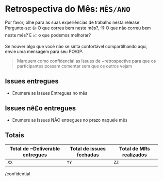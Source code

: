 # Retrospectiva do Mês: `MÊS/ANO`

Por favor, olhe para as suas experiências de trabalho nesta release.
Pergunte-se:
:thumbsup: O que correu bem neste mês?, 
:thumbsdown:  O que não correu bem neste mês? 
E :chart_with_upwards_trend:  o que podemos melhorar?



Se houver algo que você não se sinta confortável compartilhando aqui, envie uma mensagem para seu
PO/GP.


>  Marquem como confidencial as Issues de ~retrospective para que os participantes possam comentar sem que os outros vejam


## Issues entregues

*  Enumere as Issues Entregues no mês


## Issues nê£o entregues

*  Enumere as Issues NÃO entregues no prazo naquele mês


## Totais

|Total de ~Deliverable entregues|Total de issues fechadas|Total  de MRs realizados
|--|--|--|
|`XX`|`YY`|`ZZ`

/confidential 